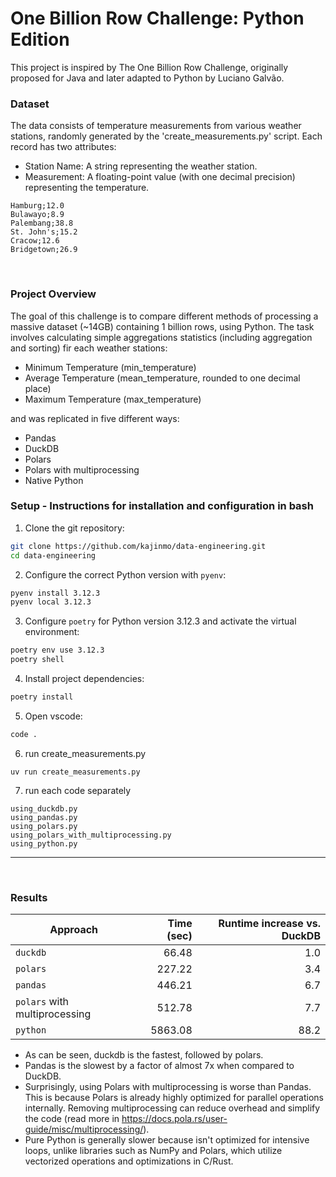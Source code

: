 # One Billion Row Challenge: Python Edition

This project is inspired by The One Billion Row Challenge, originally proposed for Java and later adapted to Python by Luciano Galvão.

### Dataset
The data consists of temperature measurements from various weather stations, randomly generated by the 'create_measurements.py' script. Each record has two attributes:
- Station Name: A string representing the weather station.
- Measurement: A floating-point value (with one decimal precision) representing the temperature.

```
Hamburg;12.0
Bulawayo;8.9
Palembang;38.8
St. John's;15.2
Cracow;12.6
Bridgetown;26.9
```
<br>

### Project Overview
The goal of this challenge is to compare different methods of processing a massive dataset (~14GB) containing 1 billion rows, using Python. The task involves calculating simple aggregations statistics (including aggregation and sorting) fir each weather stations:
- Minimum Temperature (min_temperature)
- Average Temperature (mean_temperature, rounded to one decimal place)
- Maximum Temperature (max_temperature)

and was replicated in five different ways:
- Pandas
- DuckDB
- Polars
- Polars with multiprocessing
- Native Python


### Setup - Instructions for installation and configuration in bash

1. Clone the git repository:
```bash
git clone https://github.com/kajinmo/data-engineering.git
cd data-engineering
```

2. Configure the correct Python version with `pyenv`:
```bash
pyenv install 3.12.3
pyenv local 3.12.3
```

3. Configure `poetry` for Python version 3.12.3 and activate the virtual environment:
```bash
poetry env use 3.12.3
poetry shell
```

4. Install project dependencies:
```bash
poetry install
```

5. Open vscode:
```bash
code .
```

6. run create_measurements.py
```shell
uv run create_measurements.py
```

7. run each code separately
```shell
using_duckdb.py
using_pandas.py
using_polars.py
using_polars_with_multiprocessing.py
using_python.py
```
---
<br>

### Results

| Approach | Time (sec) | Runtime increase vs. DuckDB
|---------|----------: | --------------:
| `duckdb` | 66.48 | 1.0
| `polars` | 227.22 | 3.4
| `pandas` | 446.21| 6.7
| `polars` with multiprocessing | 512.78 | 7.7
| `python` | 5863.08 | 88.2

- As can be seen, duckdb is the fastest, followed by polars.
- Pandas is the slowest by a factor of almost 7x when compared to DuckDB. 
- Surprisingly, using Polars with multiprocessing is worse than Pandas. This is because Polars is already highly optimized for parallel operations internally. Removing multiprocessing can reduce overhead and simplify the code (read more in https://docs.pola.rs/user-guide/misc/multiprocessing/).
- Pure Python is generally slower because isn't optimized for intensive loops, unlike libraries such as NumPy and Polars, which utilize vectorized operations and optimizations in C/Rust.